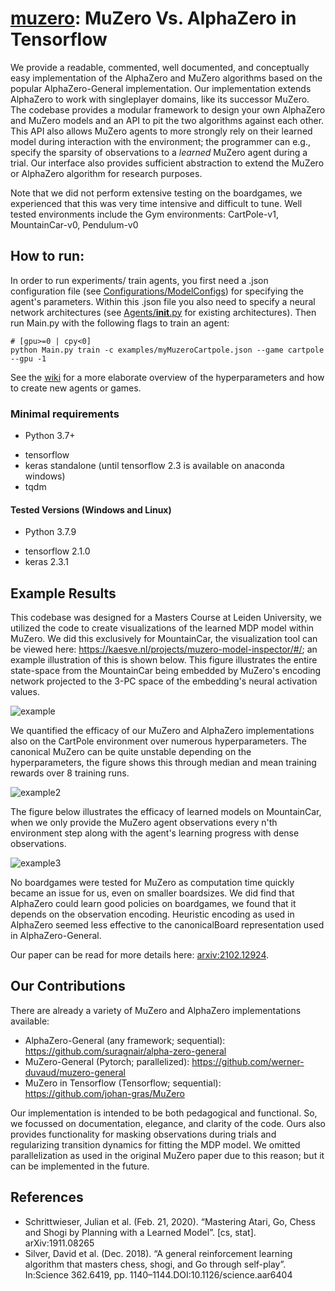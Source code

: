 # [muzero](https://github.com/kaesve/muzero): MuZero Vs. AlphaZero in Tensorflow 
We provide a readable, commented, well documented, and conceptually easy implementation of the AlphaZero and MuZero algorithms based on the popular AlphaZero-General implementation. 
Our implementation extends AlphaZero to work with singleplayer domains, like its successor MuZero.
The codebase provides a modular framework to design your own AlphaZero and MuZero models and an API to pit the two algorithms against each other. 
This API also allows MuZero agents to more strongly rely on their learned model during interaction with the environment; the programmer can e.g., specify the sparsity of observations to a *learned* MuZero agent during a trial. 
Our interface also provides sufficient abstraction to extend the MuZero or AlphaZero algorithm for research purposes.

Note that we did not perform extensive testing on the boardgames, we experienced that this was very time intensive and difficult to tune. 
Well tested environments include the Gym environments: CartPole-v1, MountainCar-v0, Pendulum-v0

## How to run:
In order to run experiments/ train agents, you first need a .json configuration file (see [Configurations/ModelConfigs](Configurations/ModelConfigs)) for specifying the agent's parameters.
Within this .json file you also need to specify a neural network architectures (see [Agents/__init__.py](Agents/__init__.py) for existing architectures).
Then run Main.py with the following flags to train an agent:
```shell
# [gpu>=0 | cpy<0]
python Main.py train -c examples/myMuzeroCartpole.json --game cartpole --gpu -1
```
See the [wiki](https://github.com/kaesve/muzero/wiki) for a more elaborate overview of the hyperparameters and how to create new agents or games.

### Minimal requirements
* Python 3.7+
 - tensorflow
 - keras standalone (until tensorflow 2.3 is available on anaconda windows)
 - tqdm

#### Tested Versions (Windows and Linux)
* Python 3.7.9
 - tensorflow 2.1.0
 - keras 2.3.1

## Example Results
This codebase was designed for a Masters Course at Leiden University, we utilized the code to create visualizations of the learned MDP model within MuZero. 
We did this exclusively for MountainCar, the visualization tool can be viewed here: https://kaesve.nl/projects/muzero-model-inspector/#/; an example illustration of this is shown below.
This figure illustrates the entire state-space from the MountainCar being embedded by MuZero's encoding network projected to the 3-PC space of the embedding's neural activation values. 

![example](publish/figures/MC_MDP_l8_illustration.png)

We quantified the efficacy of our MuZero and AlphaZero implementations also on the CartPole environment over numerous hyperparameters. 
The canonical MuZero can be quite unstable depending on the hyperparameters, the figure shows this through median and mean training rewards over 8 training runs.

![example2](publish/figures/CP_NumericalResults.png)

The figure below illustrates the efficacy of learned models on MountainCar, when we only provide the MuZero agent observations every n'th environment step along with the agent's learning progress with dense observations.

![example3](publish/figures/MC_NumericalResultsCombinedUpdated.png)

No boardgames were tested for MuZero as computation time quickly became an issue for us, even on smaller boardsizes.
We did find that AlphaZero could learn good policies on boardgames, we found that it depends on the observation encoding. 
Heuristic encoding as used in AlphaZero seemed less effective to the canonicalBoard representation used in AlphaZero-General.

Our paper can be read for more details here: [arxiv:2102.12924](https://arxiv.org/abs/2102.12924).
 
## Our Contributions
There are already a variety of MuZero and AlphaZero implementations available:

- AlphaZero-General (any framework; sequential): https://github.com/suragnair/alpha-zero-general
- MuZero-General (Pytorch; parallelized): https://github.com/werner-duvaud/muzero-general
- MuZero in Tensorflow (Tensorflow; sequential): https://github.com/johan-gras/MuZero

Our implementation is intended to be both pedagogical and functional. 
So, we focussed on documentation, elegance, and clarity of the code. 
Ours also provides functionality for masking observations during trials and regularizing transition dynamics for fitting the MDP model.
We omitted parallelization as used in the original MuZero paper due to this reason; but it can be implemented in the future.

## References
- Schrittwieser, Julian et al. (Feb. 21, 2020). “Mastering Atari, Go, Chess and Shogi by Planning with a Learned Model”. [cs, stat]. arXiv:1911.08265
- Silver, David et al. (Dec. 2018). “A general reinforcement learning algorithm that masters chess, shogi, and Go through self-play”. In:Science 362.6419, pp. 1140–1144.DOI:10.1126/science.aar6404



